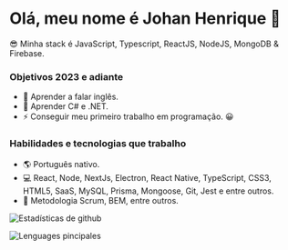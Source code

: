 # Olá, meu nome é Johan Henrique 👋

😎 Minha stack é JavaScript, Typescript, ReactJS, NodeJS, MongoDB & Firebase.

### Objetivos 2023 e adiante

+ 🥅 Aprender a falar inglês.
+ 🥅 Aprender C# e .NET.
+ ⚡ Conseguir meu primeiro trabalho em programação. 😀

### Habilidades e tecnologias que trabalho

+ 🌎 Português nativo.
+ 💻 React, Node, NextJs, Electron, React Native, TypeScript, CSS3, HTML5, SaaS, MySQL, Prisma, Mongoose, Git, Jest e entre outros.
+ 📰 Metodologia Scrum, BEM, entre outros.

![Estadísticas de github](https://github-readme-stats.vercel.app/api?username=HenriqueDev06&show_icons=true&theme=dark)

![Lenguages pincipales](https://github-readme-stats.vercel.app/api/top-langs/?username=HenriqueDev06&theme=dark&layout=compact&card_width=445)
